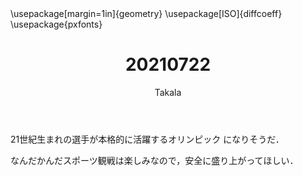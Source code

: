 ﻿---
title: 20210722
yesterday: 20210721
tomorrow: 20210723
days: 573
author: Takala
header-includes:
  - \usepackage[margin=1in]{geometry}
  - \usepackage[ISO]{diffcoeff}
  - \usepackage{pxfonts}
---



21世紀生まれの選手が本格的に活躍するオリンピック
になりそうだ．



なんだかんだスポーツ観戦は楽しみなので，安全に盛り上がってほしい．


